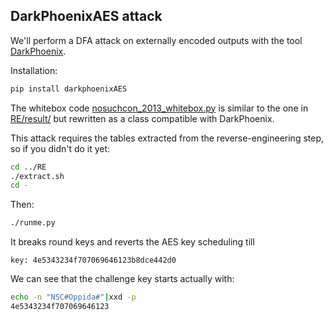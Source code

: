 DarkPhoenixAES attack
---------------------

We'll perform a DFA attack on externally encoded outputs with the tool [DarkPhoenix](https://github.com/SideChannelMarvels/DarkPhoenix).

Installation:
```bash
pip install darkphoenixAES
```

The whitebox code [nosuchcon_2013_whitebox.py](nosuchcon_2013_whitebox.py) is similar to the one in [RE/result/](../RE/result/nosuchcon_2013_whitebox.py) but rewritten as a class compatible with DarkPhoenix.

This attack requires the tables extracted from the reverse-engineering step, so if you didn't do it yet:

```bash
cd ../RE
./extract.sh
cd -
```

Then:

```bash
./runme.py
```

It breaks round keys and reverts the AES key scheduling till

```key: 4e5343234f707069646123b8dce442d0```

We can see that the challenge key starts actually with:

```bash
echo -n "NSC#Oppida#"|xxd -p
4e5343234f707069646123
```
